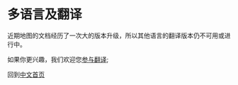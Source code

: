 # 多语言及翻译

近期地图的文档经历了一次大的版本升级，所以其他语言的翻译版本仍不可用或进行中。

如果你更兴趣，我们欢迎您[参与翻译](../join.md);

回到[中文首页](../index.md)
